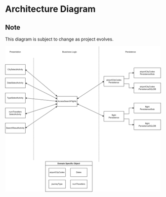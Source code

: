 # Architecture Diagram

## Note 
This diagram is subject to change as project evolves.

![Architecture](ArchitectureDiagram.png)
